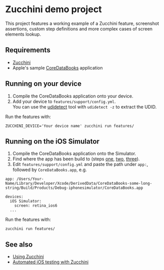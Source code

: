 # Zucchini demo project
This project features a working example of a Zucchini feature, screenshot assertions, custom step definitions and more complex cases of screen elements lookup.

## Requirements
* [Zucchini](https://github.com/zucchini-src/zucchini#requirements)
* Apple's sample [CoreDataBooks](http://developer.apple.com/library/ios/samplecode/CoreDataBooks/CoreDataBooks.zip) application

## Running on your device
 
1. Compile the CoreDataBooks application onto your device.
2. Add your device to `features/support/config.yml`.  
You can use the [udidetect](https://github.com/vaskas/udidetect) tool with `udidetect -z` to extract the UDID. 

Run the features with:

```
ZUCCHINI_DEVICE='Your device name' zucchini run features/
```

## Running on the iOS Simulator

1. Compile the CoreDataBooks application onto the Simulator.
2. Find where the app has been build to (steps [one](http://www.zucchiniframework.org/i/demo/1_xcode_location.png), [two](http://www.zucchiniframework.org/i/demo/2_derived_data.png), [three](http://www.zucchiniframework.org/i/demo/3_copy_path.png)).
3. Edit `features/support/config.yml` and paste the path under `app:`, followed by `CoreDataBooks.app`, e.g.

```
app: /Users/Your-Name/Library/Developer/Xcode/DerivedData/CoreDataBooks-some-long-string/Build/Products/Debug-iphonesimulator/CoreDataBooks.app

devices:
  iOS Simulator:
    screen: retina_ios6 
  ...
 ```
 
Run the features with:

```
zucchini run features/
```

## See also

* [Using Zucchini](https://github.com/zucchini-src/zucchini/wiki/Usage)
* [Automated iOS testing with Zucchini](http://www.jacopretorius.net/2013/04/automated-ios-testing-with-zucchini.html)